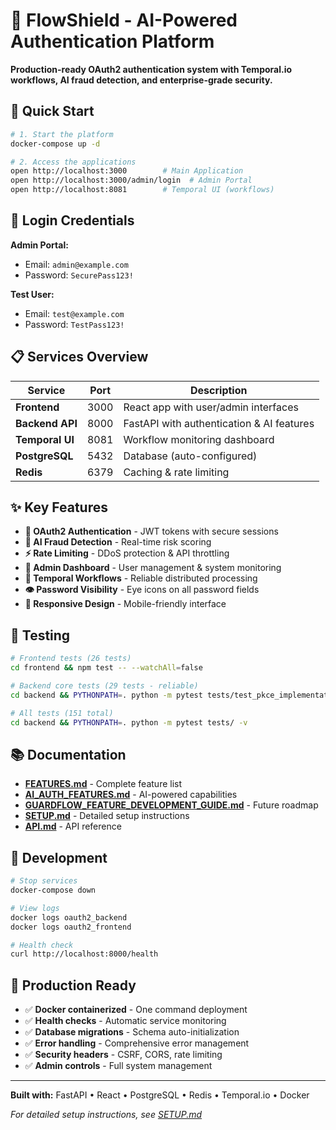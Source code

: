 # 🔐 FlowShield - AI-Powered Authentication Platform

**Production-ready OAuth2 authentication system with Temporal.io workflows, AI fraud detection, and enterprise-grade security.**

## 🚀 Quick Start

```bash
# 1. Start the platform
docker-compose up -d

# 2. Access the applications
open http://localhost:3000        # Main Application
open http://localhost:3000/admin/login  # Admin Portal
open http://localhost:8081        # Temporal UI (workflows)
```

## 🔑 Login Credentials

**Admin Portal:**
- Email: `admin@example.com`
- Password: `SecurePass123!`

**Test User:**
- Email: `test@example.com`
- Password: `TestPass123!`

## 📋 Services Overview

| Service | Port | Description |
|---------|------|-------------|
| **Frontend** | 3000 | React app with user/admin interfaces |
| **Backend API** | 8000 | FastAPI with authentication & AI features |
| **Temporal UI** | 8081 | Workflow monitoring dashboard |
| **PostgreSQL** | 5432 | Database (auto-configured) |
| **Redis** | 6379 | Caching & rate limiting |

## ✨ Key Features

- **🔐 OAuth2 Authentication** - JWT tokens with secure sessions
- **🤖 AI Fraud Detection** - Real-time risk scoring
- **⚡ Rate Limiting** - DDoS protection & API throttling
- **🎯 Admin Dashboard** - User management & system monitoring
- **🔄 Temporal Workflows** - Reliable distributed processing
- **👁️ Password Visibility** - Eye icons on all password fields
- **📱 Responsive Design** - Mobile-friendly interface

## 🧪 Testing

```bash
# Frontend tests (26 tests)
cd frontend && npm test -- --watchAll=false

# Backend core tests (29 tests - reliable)
cd backend && PYTHONPATH=. python -m pytest tests/test_pkce_implementation.py tests/test_simple.py -v

# All tests (151 total)
cd backend && PYTHONPATH=. python -m pytest tests/ -v
```

## 📚 Documentation

- **[FEATURES.md](./FEATURES.md)** - Complete feature list
- **[AI_AUTH_FEATURES.md](./AI_AUTH_FEATURES.md)** - AI-powered capabilities
- **[GUARDFLOW_FEATURE_DEVELOPMENT_GUIDE.md](./GUARDFLOW_FEATURE_DEVELOPMENT_GUIDE.md)** - Future roadmap
- **[SETUP.md](./SETUP.md)** - Detailed setup instructions
- **[API.md](./API.md)** - API reference

## 🔧 Development

```bash
# Stop services
docker-compose down

# View logs
docker logs oauth2_backend
docker logs oauth2_frontend

# Health check
curl http://localhost:8000/health
```

## 🎯 Production Ready

- ✅ **Docker containerized** - One command deployment
- ✅ **Health checks** - Automatic service monitoring
- ✅ **Database migrations** - Schema auto-initialization
- ✅ **Error handling** - Comprehensive error management
- ✅ **Security headers** - CSRF, CORS, rate limiting
- ✅ **Admin controls** - Full system management

---

**Built with:** FastAPI • React • PostgreSQL • Redis • Temporal.io • Docker

*For detailed setup instructions, see [SETUP.md](./SETUP.md)*